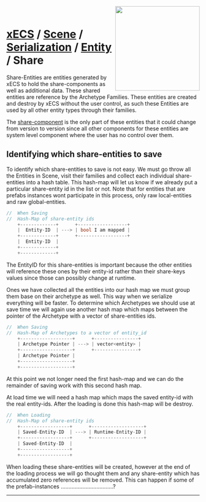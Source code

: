 <img src="https://i.imgur.com/TyjrCTS.jpg" align="right" width="220px" /><br>
# [xECS](xECS.md) / [Scene](xecs_scene.md) / [Serialization](xecs_scene_serialization.md) / [Entity](xecs_scene_serialization_entity.md) / Share

Share-Entities are entities generated by xECS to hold the share-components as well as additional data. These shared entities are reference by the Archetype Families. These entities are created and destroy by xECS without the user control, as such these Entities are used by all other entity types through their families.

The [share-component](xecs_component_types_share.md) is the only part of these entities that it could change from version to version since all other components for these entities are system level component where the user has no control over them.

## Identifying which share-entities to save

To identify which share-entities to save is not easy. We must go throw all the Entities in Scene, visit their families and collect each individual share-entities into a hash table. This hash-map will let us know if we already put a particular share-entity id in the list or not. Note that for entities that are prefabs instances wont participate in this process, only raw local-entities and raw global-entities.

~~~cpp
//  When Saving 
//  Hash-Map of share-entity ids
    +-------------+      +------------------+
    |  Entity-ID  | ---> | bool I am mapped |
    +-------------+      +------------------+
    |  Entity-ID  |
    +-------------+
    +-------------+
~~~

The EntityID for this share-entities is important because the other entities will reference these ones by their entity-id rather than their share-keys values since those can possibly change at runtime.

Ones we have collected all the entities into our hash map we must group them base on their archetype as well. This way when we serialize everything will be faster. To determine which Archetypes we should use at save time we will again use another hash map which maps between the pointer of the Archetype with a vector of share-entities ids.

~~~cpp
//  When Saving
//  Hash-Map of Archetypes to a vector of entity_id
    +-------------------+      +----------------+
    | Archetype Pointer | ---> | vector<entity> |
    +-------------------+      +----------------+
    | Archetype Pointer |
    +-------------------+
    +-------------------+
~~~

At this point we not longer need the first hash-map and we can do the remainder of saving work with this second hash map.

At load time we will need a hash map which maps the saved entity-id with the real entity-ids. After the loading is done this hash-map will be destroy.

~~~cpp
//  When Loading
//  Hash-Map of share-entity ids
    +------------------+      +-------------------+
    | Saved-Entity-ID  | ---> | Runtime-Entity-ID |
    +------------------+      +-------------------+
    | Saved-Entity-ID  |
    +------------------+
    +------------------+
~~~

When loading these share-entities will be created, however at the end of the loading process we will go thought them and any share-entity which has accumulated zero references will be removed. This can happen if some of the prefab-instances ..................................?

-------
